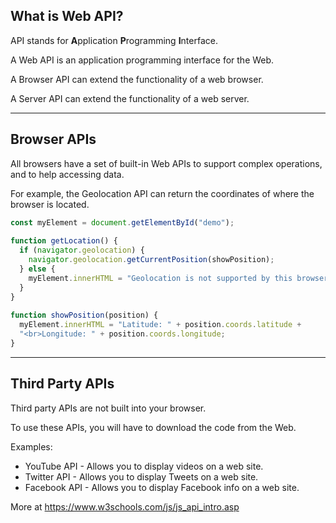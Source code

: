 
## What is Web API?

API stands for **A**pplication **P**rogramming **I**nterface.

A Web API is an application programming interface for the Web.

A Browser API can extend the functionality of a web browser.

A Server API can extend the functionality of a web server.

---

## Browser APIs

All browsers have a set of built-in Web APIs to support complex operations, and to help accessing data.

For example, the Geolocation API can return the coordinates of where the browser is located.

```js
const myElement = document.getElementById("demo");  
  
function getLocation() {  
  if (navigator.geolocation) {  
    navigator.geolocation.getCurrentPosition(showPosition);  
  } else {  
    myElement.innerHTML = "Geolocation is not supported by this browser.";  
  }  
}  
  
function showPosition(position) {  
  myElement.innerHTML = "Latitude: " + position.coords.latitude +  
  "<br>Longitude: " + position.coords.longitude;  
}
```


---


## Third Party APIs

Third party APIs are not built into your browser.

To use these APIs, you will have to download the code from the Web.

Examples:

- YouTube API - Allows you to display videos on a web site.
- Twitter API - Allows you to display Tweets on a web site.
- Facebook API - Allows you to display Facebook info on a web site.

More at https://www.w3schools.com/js/js_api_intro.asp


